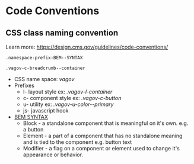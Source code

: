# Code Conventions
## CSS class naming convention
Learn more: https://design.cms.gov/guidelines/code-conventions/
```
.namespace-prefix-BEM--SYNTAX
```

```
.vagov-c-breadcrumb--container
```


* CSS name space: *vagov*
* Prefixes
  * l- layout style ex: *.vagov-l-container*
  * c- component style ex: *.vagov-c-button*
  * u- utility ex: *.vagov-u-color--primary*
  * js- javascript hook
* [BEM SYNTAX](http://getbem.com/introduction/)
  * Block - a standalone component that is meaningful on it's own. e.g. a button
  * Element - a part of a component that has no standalone meaning and is tied to the component e.g. button text
  * Modifier - a flag on a component or element used to change it's appearance or behavior.